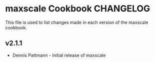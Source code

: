 maxscale Cookbook CHANGELOG
===========================

This file is used to list changes made in each version of the maxscale cookbook.

v2.1.1
------
- Dennis Pattmann - Initial release of maxscale
